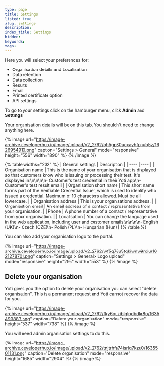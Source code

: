 ```yaml
---
type: page
title: Settings
listed: true
slug: settings
description: 
index_title: Settings
hidden: 
keywords: 
tags: 
---
```


Here you will select your preferences for:

- Organisation details and Localisation
- Data retention
- Data collection
- Results
- Email
- Printed certificate option
- API settings

To go to your settings click on the hamburger menu, click **Admin** and **Settings**.

Your organisation details will be on this tab. You shouldn't need to change anything here.

{% image url="https://image-archive.developerhub.io/image/upload/v2_2762/oh5gp30ucxayhfphub5z/1626954910.png" caption="Settings &gt; General" mode="responsive" height="556" width="890" %}
{% /image %}

{% table widths="232" %}
| General settings | Description | 
| ---- | ---- | 
| Organisation name | This is the name of your organisation that is displayed so that customers know who is issuing or processing their test. It's displayed in:\n\n\n\n- Customer's test credential in their Yoti app\n- Customer's test result email | 
| Organisation short name | This short name forms part of the Verifiable Credential Issuer, which is used to identify who issued a credential. Maximum of 10 characters allowed. Must be all lowercase. | 
| Organisation address | This is your organisations address. | 
| Organisation email | An email address of a contact / representative from your organisation. | 
| Phone | A phone number of a contact / representative from your organisation. | 
| Localisation | You can change the language used in the web application, including user and customer emails:\n\n\n\n- English (UK)\n- Czech (CZE)\n- Polish (PL)\n- Hungarian (Hun) | 
{% /table %}

You can also add your organisation logo to the portal.

{% image url="https://image-archive.developerhub.io/image/upload/v2_2762/wf5q76u5tqkiwnw9rciu/1621278701.png" caption="Settings &gt; General&gt; Logo upload" mode="responsive" height="295" width="553" %}
{% /image %}

## Delete your organisation

Yoti gives you the option to delete your organisation you can select "delete organisation". This is a permanent request and Yoti cannot recover the data for you.

{% image url="https://image-archive.developerhub.io/image/upload/v2_2762/fky6ouziblglpdbdkr8o/1635499883.png" caption="Delete your organisation" mode="responsive" height="537" width="738" %}
{% /image %}

You will need admin organisation settings to do this.

{% image url="https://image-archive.developerhub.io/image/upload/v2_2762/tnjtrhfa74isrlq7kzu0/1635501131.png" caption="Delete organisation" mode="responsive" height="1685" width="2904" %}
{% /image %}
